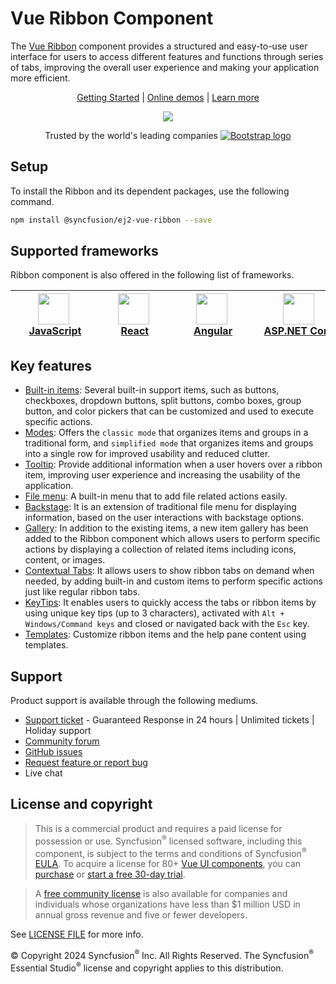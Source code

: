 # Vue Ribbon Component

The [Vue Ribbon](https://www.syncfusion.com/vue-components/vue-ribbon?utm_source=npm&utm_medium=listing&utm_campaign=vue-navigation-npm) component provides a structured and easy-to-use user interface for users to access different features and functions through series of tabs, improving the overall user experience and making your application more efficient.

<p align="center">
  <a href="https://ej2.syncfusion.com/vue/documentation/ribbon/getting-started">Getting Started</a> | 
  <a href="https://ej2.syncfusion.com/vue/demos/?utm_source=npm&utm_medium=listing&utm_campaign=vue-navigation-npm#/bootstrap5/ribbon/default.html">Online demos</a> | 
  <a href="https://www.syncfusion.com/vue-components/vue-ribbon?utm_source=npm&utm_medium=listing&utm_campaign=vue-navigation-npm">Learn more</a>
</p>

<p align="center">
    <img src="https://raw.githubusercontent.com/SyncfusionExamples/nuget-img/master/vue/vue-ribbon.gif">
</p>

<p align="center">
Trusted by the world's leading companies
  <a href="https://www.syncfusion.com">
    <img src="https://raw.githubusercontent.com/SyncfusionExamples/nuget-img/master/syncfusion/syncfusion-trusted-companies.webp" alt="Bootstrap logo">
  </a>
</p>
  
## Setup

To install the Ribbon and its dependent packages, use the following command.

```sh
npm install @syncfusion/ej2-vue-ribbon --save
```

## Supported frameworks

Ribbon component is also offered in the following list of frameworks.

| [<img src="https://ej2.syncfusion.com/github/images/js.svg" height="50" />](https://www.syncfusion.com/javascript-ui-controls?utm_medium=listing&utm_source=github)<br/>&nbsp;&nbsp;&nbsp;&nbsp;&nbsp;[JavaScript](https://www.syncfusion.com/javascript-ui-controls?utm_medium=listing&utm_source=github)&nbsp;&nbsp;&nbsp;&nbsp; | [<img src="https://ej2.syncfusion.com/github/images/react.svg"  height="50" />](https://www.syncfusion.com/react-ui-components?utm_medium=listing&utm_source=github)<br/>&nbsp;&nbsp;&nbsp;&nbsp;&nbsp;&nbsp;&nbsp;[React](https://www.syncfusion.com/react-ui-components?utm_medium=listing&utm_source=github)&nbsp;&nbsp;&nbsp;&nbsp;&nbsp;&nbsp; | [<img src="https://ej2.syncfusion.com/github/images/angular-new.svg"  height="50" />](https://www.syncfusion.com/angular-components/?utm_medium=listing&utm_source=github)<br/>&nbsp;&nbsp;&nbsp;&nbsp;&nbsp;&nbsp;&nbsp;[Angular](https://www.syncfusion.com/angular-components/?utm_medium=listing&utm_source=github)&nbsp;&nbsp;&nbsp;&nbsp;&nbsp;&nbsp; | [<img src="https://ej2.syncfusion.com/github/images/netcore.svg" height="50" />](https://www.syncfusion.com/aspnet-core-ui-controls?utm_medium=listing&utm_source=github)<br/>&nbsp;&nbsp;[ASP.NET&nbsp;Core](https://www.syncfusion.com/aspnet-core-ui-controls?utm_medium=listing&utm_source=github)&nbsp;&nbsp; | [<img src="https://ej2.syncfusion.com/github/images/netmvc.svg" height="50" />](https://www.syncfusion.com/aspnet-mvc-ui-controls?utm_medium=listing&utm_source=github)<br/>&nbsp;&nbsp;[ASP.NET&nbsp;MVC](https://www.syncfusion.com/aspnet-mvc-ui-controls?utm_medium=listing&utm_source=github)&nbsp;&nbsp; | 
| :-----: | :-----: | :-----: | :-----: | :-----: |

## Key features

* [Built-in items](https://ej2.syncfusion.com/vue/documentation/ribbon/items): Several built-in support items, such as buttons, checkboxes, dropdown buttons, split buttons, combo boxes, group button, and color pickers that can be customized and used to execute specific actions.
* [Modes](https://ej2.syncfusion.com/vue/documentation/ribbon/layouts): Offers the `classic mode` that organizes items and groups in a traditional form, and `simplified mode` that organizes items and groups into a single row for improved usability and reduced clutter.
* [Tooltip](https://ej2.syncfusion.com/vue/documentation/ribbon/tooltip): Provide additional information when a user hovers over a ribbon item, improving user experience and increasing the usability of the application.
* [File menu](https://ej2.syncfusion.com/vue/documentation/ribbon/file-menu): A built-in menu that to add file related actions easily.
* [Backstage](https://ej2.syncfusion.com/vue/documentation/ribbon/backstage): It is an extension of traditional file menu for displaying information, based on the user interactions with backstage options.
* [Gallery](https://ej2.syncfusion.com/vue/documentation/ribbon/gallery-items): In addition to the existing items, a new item gallery has been added to the Ribbon component which allows users to perform specific actions by displaying a collection of related items including icons, content, or images.
* [Contextual Tabs](https://ej2.syncfusion.com/vue/documentation/ribbon/contextual-tabs): It allows users to show ribbon tabs on demand when needed, by adding built-in and custom items to perform specific actions just like regular ribbon tabs.
* [KeyTips](https://ej2.syncfusion.com/vue/documentation/ribbon/keytip): It enables users to quickly access the tabs or ribbon items by using unique key tips (up to 3 characters), activated with `Alt + Windows/Command keys` and closed or navigated back with the `Esc` key.
* [Templates](https://ej2.syncfusion.com/vue/documentation/ribbon/help-pane-template): Customize ribbon items and the help pane content using templates.

## Support

Product support is available through the following mediums.

* [Support ticket](https://support.syncfusion.com/support/tickets/create) - Guaranteed Response in 24 hours | Unlimited tickets | Holiday support
* [Community forum](https://www.syncfusion.com/forums/vue?utm_source=npm&utm_medium=listing&utm_campaign=vue-ribbon-npm)
* [GitHub issues](https://github.com/syncfusion/ej2-vue-ui-components/issues/new)
* [Request feature or report bug](https://www.syncfusion.com/feedback/vue?utm_source=npm&utm_medium=listing&utm_campaign=vue-ribbon-npm)
* Live chat

## License and copyright

> This is a commercial product and requires a paid license for possession or use. Syncfusion<sup>®</sup> licensed software, including this component, is subject to the terms and conditions of Syncfusion<sup>®</sup> [EULA](https://www.syncfusion.com/eula/es/). To acquire a license for 80+ [Vue UI components](https://www.syncfusion.com/vue-components), you can [purchase](https://www.syncfusion.com/sales/products) or [start a free 30-day trial](https://www.syncfusion.com/account/manage-trials/start-trials).

> A [free community license](https://www.syncfusion.com/products/communitylicense) is also available for companies and individuals whose organizations have less than $1 million USD in annual gross revenue and five or fewer developers.

See [LICENSE FILE](https://github.com/syncfusion/ej2-vue-ui-components/blob/master/license) for more info.

&copy; Copyright 2024 Syncfusion<sup>®</sup> Inc. All Rights Reserved. The Syncfusion<sup>®</sup> Essential Studio<sup>®</sup> license and copyright applies to this distribution.

